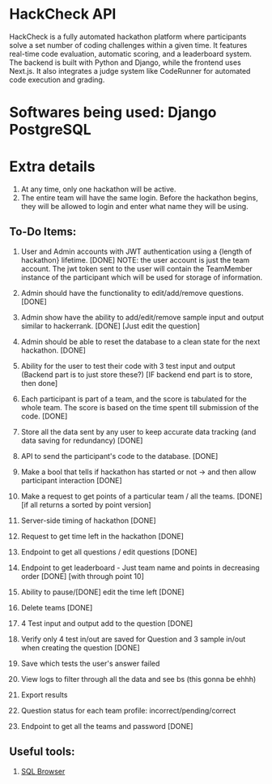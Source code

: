 # HackCheck API
 HackCheck is a fully automated hackathon platform where participants solve a set number of coding challenges within a given time. It features real-time code evaluation, automatic scoring, and a leaderboard system. The backend is built with Python and Django, while the frontend uses Next.js. It also integrates a judge system like CodeRunner for automated code execution and grading.

# Softwares being used: Django PostgreSQL

# Extra details
1. At any time, only one hackathon will be active.
2. The entire team will have the same login. Before the hackathon begins, they will be allowed to login and enter what name they will be using.

## To-Do Items:
1. User and Admin accounts with JWT authentication using a {length of hackathon} lifetime. [DONE]
NOTE: the user account is just the team account. The jwt token sent to the user will contain the TeamMember instance of the participant which will be used for storage of information.
2. Admin should have the functionality to edit/add/remove questions. [DONE]
3. Admin show have the ability to add/edit/remove sample input and output similar to hackerrank. [DONE] [Just edit the question]
4. Admin should be able to reset the database to a clean state for the next hackathon. [DONE]
5. Ability for the user to test their code with 3 test input and output (Backend part is to just store these?) [IF backend end part is to store, then done]
6. Each participant is part of a team, and the score is tabulated for the whole team. The score is based on the time spent till submission of the code. [DONE]
7. Store all the data sent by any user to keep accurate data tracking (and data saving for redundancy) [DONE]
8. API to send the participant's code to the database. [DONE]

9. Make a bool that tells if hackathon has started or not -> and then allow participant interaction [DONE]
10. Make a request to get points of a particular team / all the teams. [DONE] [if all returns a sorted by point version]
11. Server-side timing of hackathon [DONE]
12. Request to get time left in the hackathon [DONE]
13. Endpoint to get all questions / edit questions [DONE]
14. Endpoint to get leaderboard - Just team name and points in decreasing order [DONE] [with through point 10]
15. Ability to pause/[DONE] edit the time left [DONE]
16. Delete teams [DONE]
17. 4 Test input and output add to the question [DONE]
18. Verify only 4 test in/out are saved for Question and 3 sample in/out when creating the question [DONE]
19. Save which tests the user's answer failed
20. View logs to filter through all the data and see bs (this gonna be ehhh)
21. Export results
22. Question status for each team profile: incorrect/pending/correct
23. Endpoint to get all the teams and password [DONE]

## Useful tools:
1. [SQL Browser](https://sqlitebrowser.org/dl/)